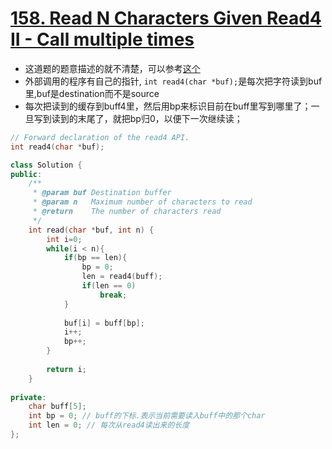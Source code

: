 # [158. Read N Characters Given Read4 II - Call multiple times](https://leetcode.com/problems/read-n-characters-given-read4-ii-call-multiple-times/description/)
* 这道题的题意描述的就不清楚，可以参考[这个](https://discuss.leetcode.com/topic/84442/the-missing-clarification-you-wish-the-question-provided/2)
* 外部调用的程序有自己的指针, ``` int read4(char *buf); ```是每次把字符读到buf里,buf是destination而不是source
*  每次把读到的缓存到buff4里，然后用bp来标识目前在buff里写到哪里了；一旦写到读到的末尾了，就把bp归0，以便下一次继续读；

```c++
// Forward declaration of the read4 API.
int read4(char *buf);

class Solution {
public:
    /**
     * @param buf Destination buffer
     * @param n   Maximum number of characters to read
     * @return    The number of characters read
     */
    int read(char *buf, int n) {
        int i=0;
        while(i < n){
            if(bp == len){
                bp = 0;
                len = read4(buff);
                if(len == 0)
                    break;
            }
            
            buf[i] = buff[bp];
            i++;
            bp++;
        }
        
        return i;
    }
    
private:
    char buff[5];
    int bp = 0; // buff的下标.表示当前需要读入buff中的那个char
    int len = 0; // 每次从read4读出来的长度  
};
```
